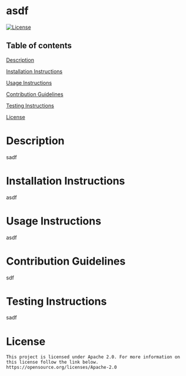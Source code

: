 # asdf
[![License](https://img.shields.io/badge/License-Apache%202.0-blue.svg)](https://opensource.org/licenses/Apache-2.0)
## Table of contents
[Description](./#Description)

[Installation Instructions](./#Installation%20Instructions)

[Usage Instructions](./#Usage%20Instructions)

[Contribution Guidelines](./#Contribution%20Guidelines)

[Testing Instructions](./#Testing%20Instructions)

[License](./#License)

# Description <a name="Description"></a>
sadf

# Installation Instructions
asdf

# Usage Instructions
asdf

# Contribution Guidelines
sdf

# Testing Instructions
sadf

# License
    This project is licensed under Apache 2.0. For more information on this license follow the link below.
    https://opensource.org/licenses/Apache-2.0
